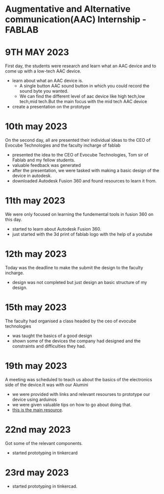 # Augmentative and Alternative communication(AAC) Internship -FABLAB  


# 9TH MAY 2023
 First day, the students were research and learn what an AAC device and to come up with a low-tech AAC device.

* learn about what an AAC device is.
    + A single button AAC sound button in which you could record the sound byte you wanted. 
    + We can find the different level of aac device like high tech,low tech,mid tech.But the main focus with the mid tech AAC device
* create a presentation on the prototype


# 10th may 2023
On the second day, all are presented their individual ideas to the CEO of Evocube Technologies and the faculty incharge of fablab

* presented the idea to the CEO of Evocube Technologies, Tom sir of Fablab and my fellow students.
* valuable feedback was generated
* after the presentation, we were tasked with making a basic design of the device in autodesk.
* downloaded Autodesk Fusion 360 and found resources to learn it from.


# 11th may 2023
We were only focused on learning the fundemental tools in fusion 360 on this day.

* started to learn about Autodesk Fusion 360.
* just started with the 3d print of fablab logo with the help of a youtube


# 12th may 2023
Today was the deadline to make the submit the design to the faculty incharge.
* design was not completed but just design an basic structure of my design.

# 15th may 2023
The faculty had organised a class headed by the ceo of evocube technologies 

* was taught the basics of a good design 
* shown some of the devices the company had designed and the constraints and difficulties they had.


# 19th may 2023
A meeting was scheduled to teach us about the basics of the electronics side of the device.It was with our Alumini

* we were provided with links and relevant resourses to prototype our device using arduinos 
* we were given valuable tips on how to go about doing that.
* [this is the main resource](https://www.instructables.com/Audio-Player-Using-Arduino-With-Micro-SD-Card/).


# 22nd may 2023
Got some of the relevant components.

* started prototyping in tinkercard

# 23rd may 2023
* started prototyping in tinkercad.


